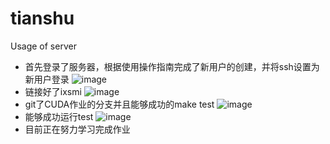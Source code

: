 # tianshu
Usage of server
- 首先登录了服务器，根据使用操作指南完成了新用户的创建，并将ssh设置为新用户登录
![image](https://github.com/user-attachments/assets/04ec91ff-cd35-472e-980d-328510bc36a4)
- 链接好了ixsmi
![image](https://github.com/user-attachments/assets/4b38372a-2933-4695-8244-0e8748a5615b)
- git了CUDA作业的分支并且能够成功的make test
![image](https://github.com/user-attachments/assets/7eec3166-98b9-4449-b4d0-aabeb74186d9)
- 能够成功运行test
![image](https://github.com/user-attachments/assets/fa7afb06-5214-4699-a564-2d61622584c8)
- 目前正在努力学习完成作业
